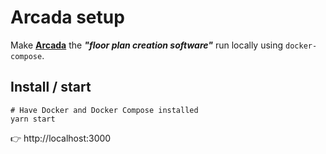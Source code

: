 # Arcada setup

Make [**Arcada**](https://github.com/mehanix/arcada) the ***"floor plan creation software"*** run locally using `docker-compose`.

## Install / start

```
# Have Docker and Docker Compose installed
yarn start
```

👉 http://localhost:3000
